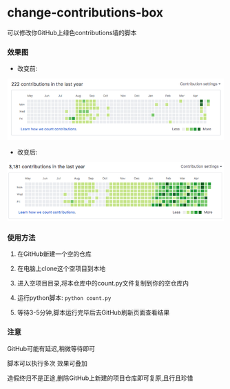 # change-contributions-box
可以修改你GitHub上绿色contributions墙的脚本

### 效果图

- 改变前:<br>

<img src="images/count_change_before.png" width="600px">

- 改变后:<br>

<img src="images/count-change-done.png" width="600px">

### 使用方法

1. 在GitHub新建一个空的仓库

2. 在电脑上clone这个空项目到本地

3. 进入空项目目录,将本仓库中的count.py文件复制到你的空仓库内

4. 运行python脚本: `python count.py`

5. 等待3-5分钟,脚本运行完毕后去GitHub刷新页面查看结果

### 注意

GitHub可能有延迟,稍微等待即可

脚本可以执行多次 效果可叠加

造假终归不是正途,删除GitHub上新建的项目仓库即可复原,且行且珍惜

